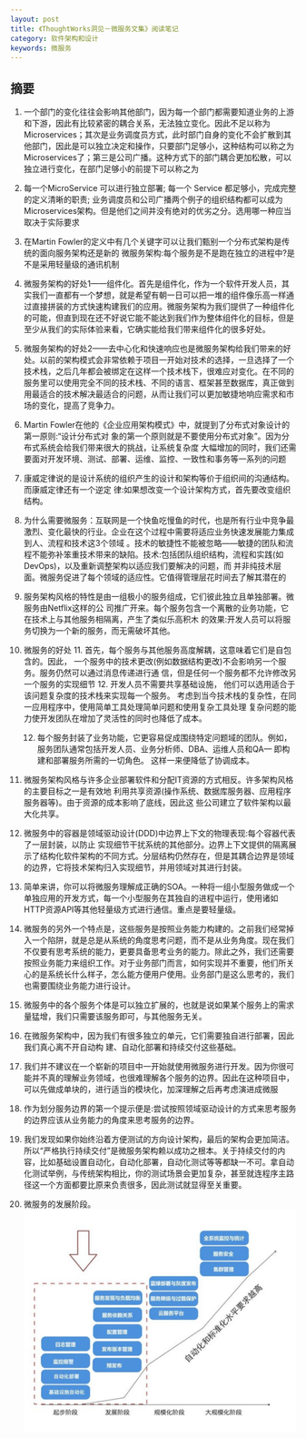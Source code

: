 ```yaml
---
layout: post
title: 《ThoughtWorks洞见－微服务文集》阅读笔记
category: 软件架构和设计
keywords: 微服务
---
```


## 摘要
1. 一个部门的变化往往会影响其他部门，因为每一个部门都需要知道业务的上游和下游，因此有比较紧密的耦合关系，无法独立变化。因此不足以称为Microservices；其次是业务调度员方式，此时部门自身的变化不会扩散到其他部门，因此是可以独立决定和操作，只要部门足够小，这种结构可以称之为Microservices了；第三是公司广播。这种方式下的部门耦合更加松散，可以独立进行变化，在部门足够小的前提下可以称之为
2. 每一个MicroService 可以进行独立部署; 每一个 Service 都足够小，完成完整的定义清晰的职责; 业务调度员和公司广播两个例子的组织结构都可以成为Microservices架构。但是他们之间并没有绝对的优劣之分。选用哪一种应当取决于实际要求
3. 在Martin Fowler的定义中有几个关键字可以让我们甄别一个分布式架构是传统的面向服务架构还是新的 微服务架构:每个服务是不是跑在独立的进程中?是不是采用轻量级的通讯机制
4. 微服务架构的好处1——组件化。首先是组件化，作为一个软件开发人员，其实我们一直都有一个梦想，就是希望有朝一日可以把一堆的组件像乐高一样通过直接拼装的方式快速构建我们的应用。微服务架构为我们提供了一种组件化的可能，但直到现在还不好说它能不能达到我们作为整体组件化的目标，但是至少从我们的实际体验来看，它确实能给我们带来组件化的很多好处。
5. 微服务架构的好处2——去中心化和快速响应也是微服务架构给我们带来的好处。以前的架构模式会非常依赖于项目一开始对技术的选择，一旦选择了一个技术栈，之后几年都会被绑定在这样一个技术栈下，很难应对变化。在不同的服务里可以使用完全不同的技术栈、不同的语言、框架甚至数据库，真正做到用最适合的技术解决最适合的问题，从而让我们可以更加敏捷地响应需求和市场的变化，提高了竞争力。
6. Martin Fowler在他的《企业应用架构模式》中，就提到了分布式对象设计的第一原则:“设计分布式对 象的第一个原则就是不要使用分布式对象”。因为分布式系统会给我们带来很大的挑战，让系统复杂度 大幅增加的同时，我们还需要面对开发环境、测试、部署、运维、监控、一致性和事务等一系列的问题
7. 康威定律说的是设计系统的组织产生的设计和架构等价于组织间的沟通结构。而康威定律还有一个逆定
 律:如果想改变一个设计架构方式，首先要改变组织结构。
8. 为什么需要微服务：互联网是一个快鱼吃慢鱼的时代，也是所有行业中竞争最激烈、变化最快的行业。企业在这个过程中需要将适应业务快速发展能力集成到人、流程和技术这3个领域 。技术的敏捷性不能被忽略——敏捷的团队和流程不能弥补笨重技术带来的缺陷。技术:包括团队组织结构，流程和实践(如DevOps)，以及重新调整架构以适应我们要解决的问题，而 并非纯技术层面。微服务促进了每个领域的适应性。它值得管理层花时间去了解其潜在的
9. 服务架构风格的特性是由一组极小的服务组成，它们彼此独立且单独部署。微服务由Netflix这样的公 司推广开来。每个服务包含一个离散的业务功能，它在技术上与其他服务相隔离，产生了类似乐高积木 的效果:开发人员可以将服务切换为一个新的服务，而无需破坏其他。
10. 微服务的好处
	11. 首先，每个服务与其他服务高度解耦，这意味着它们是自包含的。因此， 一个服务中的技术更改(例如数据结构更改)不会影响另一个服务。服务仍然可以通过消息传递进行通 信，但是任何一个服务都不允许修改另一个服务的实现细节
	12. 开发人员不需要共享基础设施， 他们可以选用适合于该问题复杂度的技术栈来实现每一个服务。 考虑到当今技术栈的复杂性，在同一应用程序中，使用简单工具处理简单问题和使用复杂工具处理 复杂问题的能力使开发团队在增加了灵活性的同时也降低了成本。 

	12. 每个服务封装了业务功能，它更容易促成围绕特定问题域的团队。例如， 服务团队通常包括开发人员、业务分析师、DBA、运维人员和QA— 即构建和部署服务所需的一切角色。 这样一来便降低了协调成本。
13. 微服务架构风格与许多企业部署软件和分配IT资源的方式相反。许多架构风格的主要目标之一是有效地 利用共享资源(操作系统、数据库服务器、应用程序服务器等)。由于资源的成本影响了底线，因此这 些公司建立了软件架构以最大化共享。
14. 微服务中的容器是领域驱动设计(DDD)中边界上下文的物理表现:每个容器代表了一层封装，以防止 实现细节干扰系统的其他部分。边界上下文提供的隔离展示了结构化软件架构的不同方式。分层结构仍然存在，但是其耦合边界是领域的边界，它将技术架构归入实现细节，并用领域对其进行封装。
15. 简单来讲，你可以将微服务理解成正确的SOA。一种将一组小型服务做成一个单独应用的开发方式，每一个小型服务在其独自的进程中运行，使用诸如 HTTP资源API等其他轻量级方式进行通信。重点是要轻量级。
16. 微服务的另外一个特点是，这些服务是按照业务能力构建的。之前我们经常掉入一个陷阱，就是总是从系统的角度思考问题，而不是从业务角度。现在我们不仅要有思考系统的能力，更要具备思考业务的能力。除此之外，我们还需要按照业务能力来组织工作。对于业务部门而言，如何实现并不重要，他们所关心的是系统长什么样子，怎么能方便用户使用。业务部门是这么思考的，我们也需要围绕业务能力进行设计。
17. 微服务中的各个服务个体是可以独立扩展的，也就是说如果某个服务上的需求量猛增，我们只需要该服务即可，与其他服务无关。
18. 在微服务架构中，因为我们有很多独立的单元，它们需要独自进行部署，因此我们真心离不开自动构
 建、自动化部署和持续交付这些基础。
19. 我们并不建议在一个崭新的项目中一开始就使用微服务进行开发。因为你很可能并不真的理解业务领域，也很难理解各个服务的边界。因此在这种项目中，可以先做成单块的，进行适当的模块化，加深理解之后再考虑演进成微服
20. 作为划分服务边界的第一个提示便是:尝试按照领域驱动设计的方式来思考服务的边界应该从业务能力的角度来思考服务的边界。
21. 我们发现如果你始终沿着方便测试的方向设计架构，最后的架构会更加简洁。所以“严格执行持续交付”是微服务架构赖以成功之根本。关于持续交付的内容，比如基础设置自动化，自动化部署，自动化测试等等都缺一不可。拿自动化测试举例，与传统架构相比，你的测试场景会更加复杂，甚至就连程序主路径这一个方面都要比原来负责很多，因此测试就显得至关重要。
22. 微服务的发展阶段。![](/images/microservice_development_process.png)




               
 

